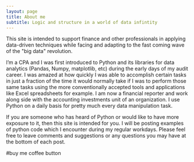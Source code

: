 ```yaml
---
layout: page
title: About me
subtitle: Logic and structure in a world of data infintity
---
```

This site is intended to support finance and other professionals in applying data-driven techniques while facing and adapting to the fast coming wave of the "big data" revolution.

I’m a CPA and I was first introduced to Python and its libraries for data analytics (Pandas, Numpy, matplotlib, etc) during the early days of my audit career.  I was amazed at how quickly I was able to accomplish certain tasks in just a fraction of the time it would normally take if I was to perform those same tasks using the more conventionally accepted tools and applications like Excel spreadsheets for example. I am now a financial reporter and work along side with the accounting investments unit of an organization.  I use Python on a daily basis for pretty much every data manipulation task. 

If you are someone who has heard of Python or would like to have more exposure to it, then this site is intended for you.  I will be posting examples of python code which I encounter during my regular workdays. Please feel free to leave comments and suggestions or any questions you may have at the bottom of each post.


 #buy me coffee button
<script type="text/javascript" src="https://cdnjs.buymeacoffee.com/1.0.0/button.prod.min.js" data-name="bmc-button" data-slug="pandaudit" data-color="#FFDD00" data-emoji=""  data-font="Cookie" data-text="Buy me a coffee" data-outline-color="#000000" data-font-color="#000000" data-coffee-color="#ffffff" ></script>
